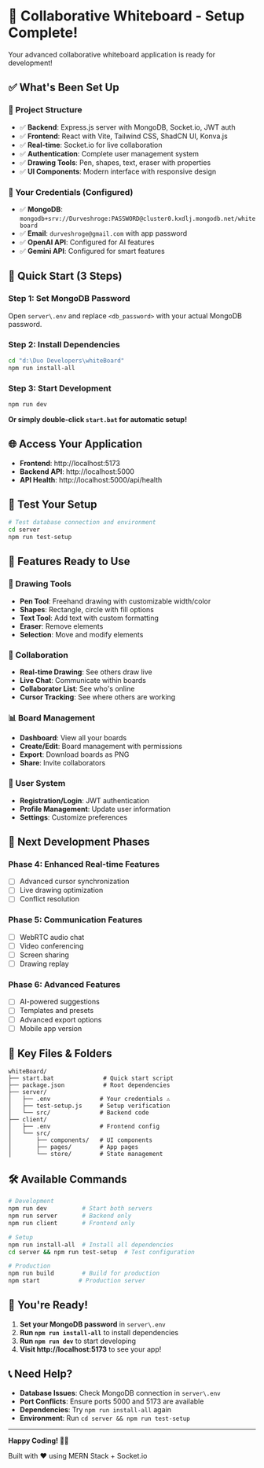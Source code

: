 # 🚀 Collaborative Whiteboard - Setup Complete!

Your advanced collaborative whiteboard application is ready for development!

## ✅ What's Been Set Up

### 🎯 Project Structure
- ✅ **Backend**: Express.js server with MongoDB, Socket.io, JWT auth
- ✅ **Frontend**: React with Vite, Tailwind CSS, ShadCN UI, Konva.js
- ✅ **Real-time**: Socket.io for live collaboration
- ✅ **Authentication**: Complete user management system
- ✅ **Drawing Tools**: Pen, shapes, text, eraser with properties
- ✅ **UI Components**: Modern interface with responsive design

### 🔧 Your Credentials (Configured)
- ✅ **MongoDB**: `mongodb+srv://Durveshroge:PASSWORD@cluster0.kxdlj.mongodb.net/whiteboard`
- ✅ **Email**: `durveshroge@gmail.com` with app password
- ✅ **OpenAI API**: Configured for AI features
- ✅ **Gemini API**: Configured for smart features

## 🏁 Quick Start (3 Steps)

### Step 1: Set MongoDB Password
Open `server\.env` and replace `<db_password>` with your actual MongoDB password.

### Step 2: Install Dependencies
```bash
cd "d:\Duo Developers\whiteBoard"
npm run install-all
```

### Step 3: Start Development
```bash
npm run dev
```

**Or simply double-click `start.bat` for automatic setup!**

## 🌐 Access Your Application

- **Frontend**: http://localhost:5173
- **Backend API**: http://localhost:5000
- **API Health**: http://localhost:5000/api/health

## 🧪 Test Your Setup

```bash
# Test database connection and environment
cd server
npm run test-setup
```

## 📱 Features Ready to Use

### 🎨 Drawing Tools
- **Pen Tool**: Freehand drawing with customizable width/color
- **Shapes**: Rectangle, circle with fill options
- **Text Tool**: Add text with custom formatting
- **Eraser**: Remove elements
- **Selection**: Move and modify elements

### 👥 Collaboration
- **Real-time Drawing**: See others draw live
- **Live Chat**: Communicate within boards
- **Collaborator List**: See who's online
- **Cursor Tracking**: See where others are working

### 📊 Board Management
- **Dashboard**: View all your boards
- **Create/Edit**: Board management with permissions
- **Export**: Download boards as PNG
- **Share**: Invite collaborators

### 🔐 User System
- **Registration/Login**: JWT authentication
- **Profile Management**: Update user information
- **Settings**: Customize preferences

## 🚀 Next Development Phases

### Phase 4: Enhanced Real-time Features
- [ ] Advanced cursor synchronization
- [ ] Live drawing optimization
- [ ] Conflict resolution

### Phase 5: Communication Features
- [ ] WebRTC audio chat
- [ ] Video conferencing
- [ ] Screen sharing
- [ ] Drawing replay

### Phase 6: Advanced Features
- [ ] AI-powered suggestions
- [ ] Templates and presets
- [ ] Advanced export options
- [ ] Mobile app version

## 📁 Key Files & Folders

```
whiteBoard/
├── start.bat              # Quick start script
├── package.json           # Root dependencies
├── server/
│   ├── .env              # Your credentials ⚠️
│   ├── test-setup.js     # Setup verification
│   └── src/              # Backend code
├── client/
│   ├── .env              # Frontend config
│   └── src/
│       ├── components/   # UI components
│       ├── pages/        # App pages
│       └── store/        # State management
```

## 🛠 Available Commands

```bash
# Development
npm run dev          # Start both servers
npm run server       # Backend only
npm run client       # Frontend only

# Setup
npm run install-all  # Install all dependencies
cd server && npm run test-setup  # Test configuration

# Production
npm run build        # Build for production
npm start           # Production server
```

## 🎉 You're Ready!

1. **Set your MongoDB password** in `server\.env`
2. **Run `npm run install-all`** to install dependencies
3. **Run `npm run dev`** to start developing
4. **Visit http://localhost:5173** to see your app!

## 📞 Need Help?

- **Database Issues**: Check MongoDB connection in `server\.env`
- **Port Conflicts**: Ensure ports 5000 and 5173 are available
- **Dependencies**: Try `npm run install-all` again
- **Environment**: Run `cd server && npm run test-setup`

---

**Happy Coding! 🎨✨**

Built with ❤️ using MERN Stack + Socket.io
